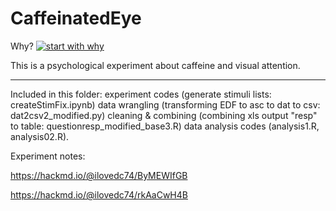 # CaffeinatedEye

Why? [![start with why](https://img.shields.io/badge/start%20with-why%3F-brightgreen.svg?style=flat)](http://www.ted.com/talks/simon_sinek_how_great_leaders_inspire_action)

This is a psychological experiment about caffeine and visual attention.

---

Included in this folder: 
experiment codes (generate stimuli lists: createStimFix.ipynb)
data wrangling (transforming EDF to asc to dat to csv: dat2csv2_modified.py)
cleaning & combining (combining xls output "resp" to table: questionresp_modified_base3.R)
data analysis codes (analysis1.R, analysis02.R).

Experiment notes: 

https://hackmd.io/@ilovedc74/ByMEWIfGB

https://hackmd.io/@ilovedc74/rkAaCwH4B
